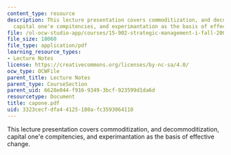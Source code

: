 ```yaml
---
content_type: resource
description: This lecture presentation covers commoditization, and decommoditization,
  capital one'e compitencies, and experimantation as the basis of effective change.
file: /ol-ocw-studio-app/courses/15-902-strategic-management-i-fall-2006/3323cecfdfa44125180afc3593064110_capone.pdf
file_size: 18060
file_type: application/pdf
learning_resource_types:
- Lecture Notes
license: https://creativecommons.org/licenses/by-nc-sa/4.0/
ocw_type: OCWFile
parent_title: Lecture Notes
parent_type: CourseSection
parent_uid: 6628e044-f916-9349-3bcf-923599d1da6d
resourcetype: Document
title: capone.pdf
uid: 3323cecf-dfa4-4125-180a-fc3593064110
---
```

This lecture presentation covers commoditization, and decommoditization, capital one'e compitencies, and experimantation as the basis of effective change.